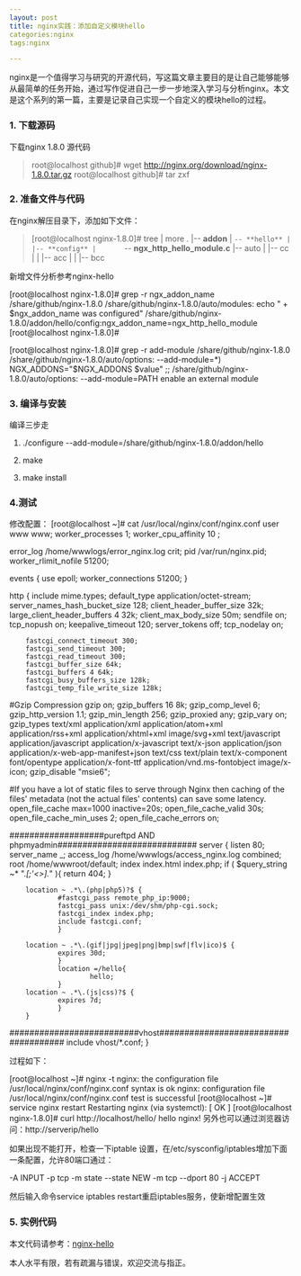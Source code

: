 ```yaml
---
layout: post
title: nginx实践：添加自定义模块hello
categories:nginx
tags:nginx

---
```

nginx是一个值得学习与研究的开源代码，写这篇文章主要目的是让自己能够能够从最简单的任务开始，通过写作促进自己一步一步地深入学习与分析nginx。本文是这个系列的第一篇，主要是记录自己实现一个自定义的模块hello的过程。

### 1. 下载源码 ###
下载nginx 1.8.0 源代码
>root@localhost github]# wget  http://nginx.org/download/nginx-1.8.0.tar.gz
root@localhost github]# tar zxf  
>

### 2. 准备文件与代码 ###
在nginx解压目录下，添加如下文件：
>[root@localhost nginx-1.8.0]# tree | more
.
|-- **addon**
|   `-- **hello**
|       |-- **config**
|       `-- **ngx_http_hello_module.c**
|-- auto
|   |-- cc
|   |   |-- acc
|   |   |-- bcc

新增文件分析参考nginx-hello

[root@localhost nginx-1.8.0]# grep -r  ngx_addon_name  /share/github/nginx-1.8.0
/share/github/nginx-1.8.0/auto/modules:            echo " + $ngx_addon_name was configured"
/share/github/nginx-1.8.0/addon/hello/config:ngx_addon_name=ngx_http_hello_module
[root@localhost nginx-1.8.0]# 

[root@localhost nginx-1.8.0]# grep -r  add-module   /share/github/nginx-1.8.0
/share/github/nginx-1.8.0/auto/options:        --add-module=*)                  NGX_ADDONS="$NGX_ADDONS $value" ;;
/share/github/nginx-1.8.0/auto/options:  --add-module=PATH                  enable an external module


### 3. 编译与安装 ###
编译三步走 

1. ./configure   --add-module=/share/github/nginx-1.8.0/addon/hello

2. make  

3. make install 

### 4.测试 ###
修改配置：
[root@localhost ~]# cat   /usr/local/nginx/conf/nginx.conf
user www www;
worker_processes 1;
worker_cpu_affinity 10 ;

error_log /home/wwwlogs/error_nginx.log crit;
pid /var/run/nginx.pid;
worker_rlimit_nofile 51200;

events {
        use epoll;
        worker_connections 51200;
        }

http {
        include mime.types;
        default_type application/octet-stream;
        server_names_hash_bucket_size 128;
        client_header_buffer_size 32k;
        large_client_header_buffers 4 32k;
        client_max_body_size 50m;
        sendfile on;
        tcp_nopush on;
        keepalive_timeout 120;
        server_tokens off;
        tcp_nodelay on;

        fastcgi_connect_timeout 300;
        fastcgi_send_timeout 300;
        fastcgi_read_timeout 300;
        fastcgi_buffer_size 64k;
        fastcgi_buffers 4 64k;
        fastcgi_busy_buffers_size 128k;
        fastcgi_temp_file_write_size 128k;

#Gzip Compression
        gzip on;
        gzip_buffers 16 8k;
        gzip_comp_level 6;
        gzip_http_version 1.1;
        gzip_min_length 256;
        gzip_proxied any;
        gzip_vary on;
        gzip_types
            text/xml application/xml application/atom+xml application/rss+xml application/xhtml+xml image/svg+xml
            text/javascript application/javascript application/x-javascript
            text/x-json application/json application/x-web-app-manifest+json
            text/css text/plain text/x-component
            font/opentype application/x-font-ttf application/vnd.ms-fontobject
            image/x-icon;
        gzip_disable  "msie6";

#If you have a lot of static files to serve through Nginx then caching of the files' metadata (not the actual files' contents) can save some latency.
        open_file_cache max=1000 inactive=20s;
        open_file_cache_valid 30s;
        open_file_cache_min_uses 2;
        open_file_cache_errors on;

###################pureftpd AND phpmyadmin############################
        server {
        listen 80;
        server_name _;
        access_log /home/wwwlogs/access_nginx.log combined;
        root /home/wwwroot/default;
        index index.html index.php;
        if ( $query_string ~* ".*[\;'\<\>].*" ){
                return 404;
                }

        location ~ .*\.(php|php5)?$ {
                #fastcgi_pass remote_php_ip:9000;
                fastcgi_pass unix:/dev/shm/php-cgi.sock;
                fastcgi_index index.php;
                include fastcgi.conf;
                }

        location ~ .*\.(gif|jpg|jpeg|png|bmp|swf|flv|ico)$ {
                expires 30d;
                }
                location =/hello{
                        hello;
                }
        location ~ .*\.(js|css)?$ {
                expires 7d;
                }
        }

##########################vhost#####################################
        include vhost/*.conf;
}

过程如下：
>
[root@localhost ~]# nginx -t
nginx: the configuration file /usr/local/nginx/conf/nginx.conf syntax is ok
nginx: configuration file /usr/local/nginx/conf/nginx.conf test is successful
[root@localhost ~]# service nginx  restart
Restarting nginx (via systemctl):  [  OK  ]
[root@localhost nginx-1.8.0]# curl http://localhost/hello/
hello nginx!
另外也可以通过浏览器访问：http://serverip/hello

如果出现不能打开，检查一下iptable 设置，在/etc/sysconfig/iptables增加下面一条配置，允许80端口通过：

-A INPUT -p tcp -m state --state NEW -m tcp --dport 80 -j ACCEPT 


然后输入命令service iptables  restart重启iptables服务，使新增配置生效




### 5. 实例代码 ###
本文代码请参考：[nginx-hello](https://github.com/myself659/nginx-hello)

本人水平有限，若有疏漏与错误，欢迎交流与指正。



